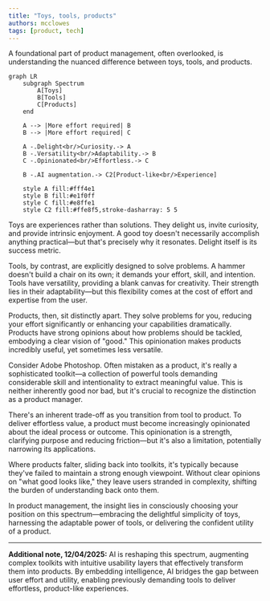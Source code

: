 ```yaml
---
title: "Toys, tools, products"
authors: mcclowes
tags: [product, tech]
---
```


A foundational part of product management, often overlooked, is understanding the nuanced difference between toys, tools, and products.

<!--truncate-->

```mermaid
graph LR
    subgraph Spectrum
        A[Toys]
        B[Tools]
        C[Products]
    end

    A --> |More effort required| B
    B --> |More effort required| C

    A -.Delight<br/>Curiosity.-> A
    B -.Versatility<br/>Adaptability.-> B
    C -.Opinionated<br/>Effortless.-> C

    B -.AI augmentation.-> C2[Product-like<br/>Experience]

    style A fill:#fff4e1
    style B fill:#e1f0ff
    style C fill:#e8ffe1
    style C2 fill:#ffe8f5,stroke-dasharray: 5 5
```

Toys are experiences rather than solutions. They delight us, invite curiosity, and provide intrinsic enjoyment. A good toy doesn't necessarily accomplish anything practical—but that's precisely why it resonates. Delight itself is its success metric.

Tools, by contrast, are explicitly designed to solve problems. A hammer doesn't build a chair on its own; it demands your effort, skill, and intention. Tools have versatility, providing a blank canvas for creativity. Their strength lies in their adaptability—but this flexibility comes at the cost of effort and expertise from the user.

Products, then, sit distinctly apart. They solve problems for you, reducing your effort significantly or enhancing your capabilities dramatically. Products have strong opinions about how problems should be tackled, embodying a clear vision of "good." This opinionation makes products incredibly useful, yet sometimes less versatile.

Consider Adobe Photoshop. Often mistaken as a product, it's really a sophisticated toolkit—a collection of powerful tools demanding considerable skill and intentionality to extract meaningful value. This is neither inherently good nor bad, but it's crucial to recognize the distinction as a product manager.

There's an inherent trade-off as you transition from tool to product. To deliver effortless value, a product must become increasingly opinionated about the ideal process or outcome. This opinionation is a strength, clarifying purpose and reducing friction—but it's also a limitation, potentially narrowing its applications.

Where products falter, sliding back into toolkits, it's typically because they've failed to maintain a strong enough viewpoint. Without clear opinions on "what good looks like," they leave users stranded in complexity, shifting the burden of understanding back onto them.

In product management, the insight lies in consciously choosing your position on this spectrum—embracing the delightful simplicity of toys, harnessing the adaptable power of tools, or delivering the confident utility of a product.

---

**Additional note, 12/04/2025:**
AI is reshaping this spectrum, augmenting complex toolkits with intuitive usability layers that effectively transform them into products. By embedding intelligence, AI bridges the gap between user effort and utility, enabling previously demanding tools to deliver effortless, product-like experiences.